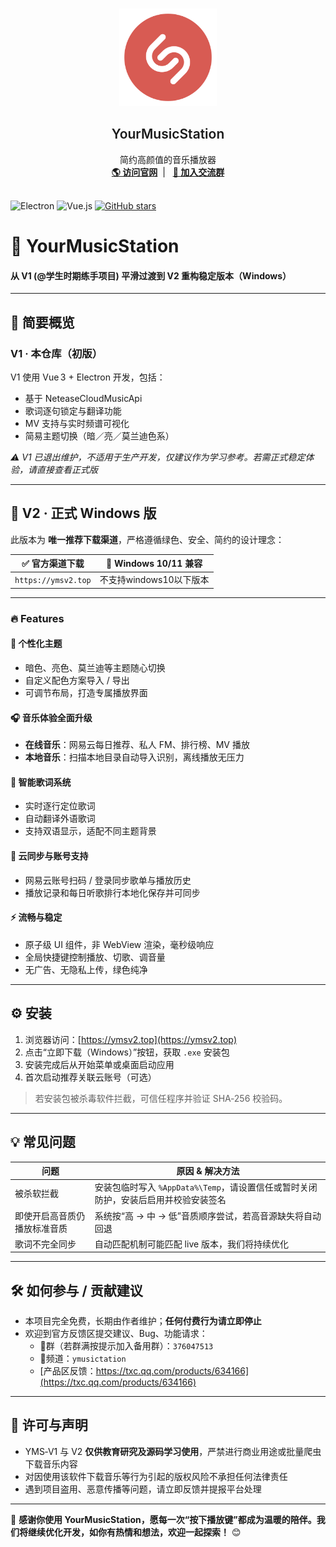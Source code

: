 <br />
<p align="center">
  <a href="https://music.qier222.com" target="blank">
    <img src="static/logo_1.png" alt="Logo" width="156" height="156">
  </a>
  <h2 align="center" style="font-weight: 600">YourMusicStation</h2>

  <p align="center">
    简约高颜值的音乐播放器
    <br />
    <a href="https://ymsv2.top/" target="_blank"><strong>🌎 访问官网</strong></a>&nbsp;&nbsp;|&nbsp;&nbsp;
    <a href="https://qm.qq.com/cgi-bin/qm/qr?k=dN8bUtQ_IZi0RcyWibFc6oqQlycidxE9&jump_from=webapi&authKey=GhAAMh0TGiVeaEXlOjEtqUAM/vqDLwaQ0MBNMLXvONrAIBCVRdAfrwiFAdp3GLxD" target="_blank"><strong>💬 加入交流群</strong></a>
    <br />
    <br />
  </p>
</p>

![Electron](https://img.shields.io/badge/-Electron-47848F?style=flat&logo=electron&logoColor=white)
![Vue.js](https://img.shields.io/badge/-Vue.js-4FC08D?style=flat&logo=vue.js&logoColor=white)
[![GitHub stars](https://img.shields.io/github/stars/kiko-love/your-music-station-v1.svg)](https://github.com/kikolove/yourmusicstation-v1)


# 🎵 YourMusicStation  
#### 从 V1 (@学生时期练手项目) 平滑过渡到 V2 重构稳定版本（Windows）

---

## 📘 简要概览

### V1 · 本仓库（初版）  
V1 使用 Vue 3 + Electron 开发，包括：
- 基于 NeteaseCloudMusicApi
- 歌词逐句锁定与翻译功能  
- MV 支持与实时频谱可视化  
- 简易主题切换（暗／亮／莫兰迪色系）

*⚠️ V1 已退出维护，不适用于生产开发，仅建议作为学习参考。若需正式稳定体验，请直接查看正式版*

---

## 🌟 V2 · 正式 Windows 版

此版本为 **唯一推荐下载渠道**，严格遵循绿色、安全、简约的设计理念：

| ✅ 官方渠道下载 | 🔄 Windows 10/11 兼容 |
|----------------|------------------------|
| `https://ymsv2.top` | 不支持windows10以下版本 | 

---

### 🔥 Features

#### 🎨 个性化主题
- 暗色、亮色、莫兰迪等主题随心切换  
- 自定义配色方案导入 / 导出  
- 可调节布局，打造专属播放界面

#### 🎧 音乐体验全面升级
- **在线音乐**：网易云每日推荐、私人 FM、排行榜、MV 播放  
- **本地音乐**：扫描本地目录自动导入识别，离线播放无压力  

#### 📝 智能歌词系统
- 实时逐行定位歌词  
- 自动翻译外语歌词  
- 支持双语显示，适配不同主题背景

#### 🔄 云同步与账号支持
- 网易云账号扫码 / 登录同步歌单与播放历史  
- 播放记录和每日听歌排行本地化保存并可同步

#### ⚡ 流畅与稳定
- 原子级 UI 组件，非 WebView 渲染，毫秒级响应  
- 全局快捷键控制播放、切歌、调音量  
- 无广告、无隐私上传，绿色纯净

---

## ⚙️ 安装

1. 浏览器访问：[https://ymsv2.top](https://ymsv2.top)  
2. 点击“立即下载（Windows）”按钮，获取 `.exe` 安装包   
3. 安装完成后从开始菜单或桌面启动应用  
4. 首次启动推荐关联云账号（可选）

> 若安装包被杀毒软件拦截，可信任程序并验证 SHA‑256 校验码。

---

## 💡 常见问题

| 问题 | 原因 & 解决方法 |
|------|------------------|
| 被杀软拦截 | 安装包临时写入 `%AppData%\Temp`，请设置信任或暂时关闭防护，安装后启用并校验安装签名 |
| 即使开启高音质仍播放标准音质 | 系统按“高 → 中 → 低”音质顺序尝试，若高音源缺失将自动回退 |
| 歌词不完全同步 | 自动匹配机制可能匹配 live 版本，我们将持续优化 |

---

## 🛠 如何参与 / 贡献建议

- 本项目完全免费，长期由作者维护；**任何付费行为请立即停止**  
- 欢迎到官方反馈区提交建议、Bug、功能请求：  
  - 🐧群（若群满按提示加入备用群）：`376047513`
  - 🐧频道：`ymusictation`  
  - [产品区反馈：https://txc.qq.com/products/634166](https://txc.qq.com/products/634166)

---

## 📝 许可与声明
- YMS‑V1 与 V2 **仅供教育研究及源码学习使用**，严禁进行商业用途或批量爬虫下载音乐内容  
- 对因使用该软件下载音乐等行为引起的版权风险不承担任何法律责任  
- 遇到项目盗用、恶意传播等问题，请立即反馈并提报平台处理

---

📣 **感谢你使用 YourMusicStation，愿每一次“按下播放键”都成为温暖的陪伴。我们将继续优化开发，如你有热情和想法，欢迎一起探索！** 😊
